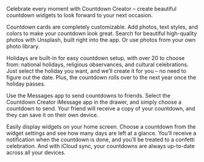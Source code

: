 Celebrate every moment with Countdown Creator – create beautiful countdown widgets to look forward to your next occasion.

Countdown cards are completely customizable. Add photos, text styles, and colors to make your countdown look great. Search for beautiful high-quality photos with Unsplash, built right into the app. Or use photos from your own photo library.

Holidays are built-in for easy countdown setup, with over 20 to choose from: national holidays, religious observances, and cultural celebrations. Just select the holiday you want, and we’ll create it for you – no need to figure out the date. Plus, the countdown rolls over to the next year once the holiday passes.

Use the Messages app to send countdowns to friends. Select the Countdown Creator iMessage app in the drawer, and simply choose a countdown to send. Your friend will receive a copy of your countdown, and they can save it on their own device.

Easily display widgets on your home screen. Choose a countdown from the widget settings and see how many days are left at a glance. You’ll receive a notification when the countdown is done, and you’ll be treated to a confetti celebration. And with iCloud sync, your countdowns are always up-to-date across all your devices.